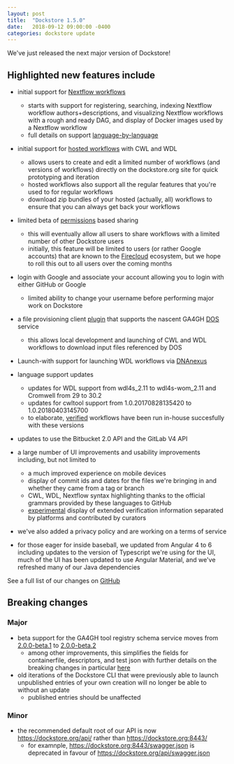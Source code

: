 ```yaml
---
layout: post
title:  "Dockstore 1.5.0"
date:   2018-09-12 09:00:00 -0400
categories: dockstore update
---
```

We've just released the next major version of Dockstore!


## Highlighted new features include 

* initial support for [Nextflow workflows](https://www.nextflow.io/)
  * starts with support for registering, searching, indexing Nextflow workflow authors+descriptions, and visualizing Nextflow workflows with a rough and ready DAG, and display of Docker images used by a Nextflow workflow
  * full details on support [language-by-language](https://docs.dockstore.org/docs/user-tutorials/language-support/) 
* initial support for [hosted workflows](https://docs.dockstore.org/docs/publisher-tutorials/hosted-tools-and-workflows/) with CWL and WDL  
  * allows users to create and edit a limited number of workflows (and versions of workflows) directly on the dockstore.org site for quick prototyping and iteration 
  * hosted workflows also support all the regular features that you're used to for regular workflows
  * download zip bundles of your hosted (actually, all) workflows to ensure that you can always get back your workflows
* limited beta of [permissions](https://docs.dockstore.org/docs/publisher-tutorials/sharing-workflows/) based sharing
  * this will eventually allow all users to share workflows with a limited number of other Dockstore users
  * initially, this feature will be limited to users (or rather Google accounts) that are known to the [Firecloud](https://software.broadinstitute.org/firecloud/) ecosystem, but we hope to roll this out to all users over the coming months
* login with Google and associate your account allowing you to login with either GitHub or Google
  * limited ability to change your username before performing major work on Dockstore
* a file provisioning client [plugin](https://github.com/dockstore/data-object-service-plugin) that supports the nascent GA4GH [DOS](https://github.com/ga4gh/data-object-service-schemas) service
  * this allows local development and launching of CWL and WDL workflows to download input files referenced by DOS
* Launch-with support for launching WDL workflows via [DNAnexus](https://docs.dockstore.org/docs/user-tutorials/dnanexus-launch-with/)
* language support updates
  * updates for WDL support from wdl4s_2.11 to wdl4s-wom_2.11 and Cromwell from 29 to 30.2
  * updates for cwltool support from  1.0.20170828135420 to 1.0.20180403145700 
  * to elaborate, [verified](https://docs.dockstore.org/faq/#what-is-a-verified-tool-or-workflow) workflows have been run in-house succesfully with these versions
* updates to use the Bitbucket 2.0 API and the GitLab V4 API
* a large number of UI improvements and usability improvements including, but not limited to 
  * a much improved experience on mobile devices
  * display of commit ids and dates for the files we're bringing in and whether they came from a tag or branch
  * CWL, WDL, Nextflow syntax highlighting thanks to the official grammars provided by these languages to GitHub 
  * [experimental](https://github.com/Sage-Bionetworks/workflow-interop/blob/develop/docs/Verification.md#verifying-a-test-parameter-file) display of extended verification information separated by platforms and contributed by curators
* we've also added a privacy policy and are working on a terms of service 

* for those eager for inside baseball, we updated from Angular 4 to 6 including updates to the version of Typescript we're using for the UI, much of the UI has been updated to use Angular Material, and we've refreshed many of our Java dependencies

See a full list of our changes on [GitHub](https://github.com/ga4gh/dockstore/milestone/18)

## Breaking changes 

### Major

* beta support for the GA4GH tool registry schema service moves from [2.0.0-beta.1](https://github.com/ga4gh/tool-registry-service-schemas/releases/tag/2.0.0-beta.1) to [2.0.0-beta.2](https://github.com/ga4gh/tool-registry-service-schemas/releases/tag/2.0.0-beta.2) 
  * among other improvements, this simplifies the fields for containerfile, descriptors, and test json with further details on the breaking changes in particular [here](https://github.com/ga4gh/tool-registry-service-schemas/pull/48)
* old iterations of the Dockstore CLI that were previously able to launch unpublished entries of your own creation will no longer be able to without an update
  * published entries should be unaffected

### Minor
* the recommended default root of our API is now https://dockstore.org/api/ rather than https://dockstore.org:8443/ 
  * for examnple, https://dockstore.org:8443/swagger.json is deprecated in favour of https://dockstore.org/api/swagger.json 
